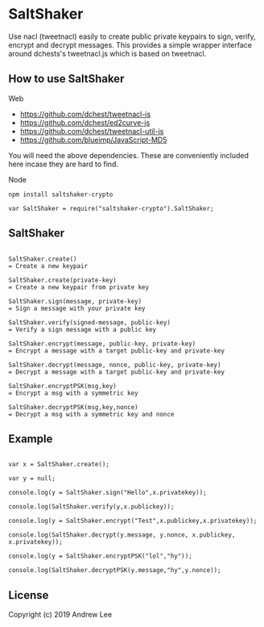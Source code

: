 # SaltShaker

Use nacl (tweetnacl) easily to create public private keypairs to sign, verify, encrypt and decrypt messages.  This provides
a simple wrapper interface around dchests's tweetnacl.js which is based on tweetnacl.

## How to use SaltShaker
Web
- https://github.com/dchest/tweetnacl-js
- https://github.com/dchest/ed2curve-js
- https://github.com/dchest/tweetnacl-util-js
- https://github.com/blueimp/JavaScript-MD5

You will need the above dependencies.  These are conveniently included here incase they are hard to find.

Node
```
npm install saltshaker-crypto

var SaltShaker = require("saltshaker-crypto").SaltShaker;
```


## SaltShaker

```

SaltShaker.create()
= Create a new keypair

SaltShaker.create(private-key)
= Create a new keypair from private key

SaltShaker.sign(message, private-key)
= Sign a message with your private key

SaltShaker.verify(signed-message, public-key)
= Verify a sign message with a public key

SaltShaker.encrypt(message, public-key, private-key)
= Encrypt a message with a target public-key and private-key

SaltShaker.decrypt(message, nonce, public-key, private-key)
= Decrypt a message with a target public-key and private-key

SaltShaker.encryptPSK(msg,key)
= Encrypt a msg with a symmetric key

SaltShaker.decryptPSK(msg,key,nonce)
= Decrypt a msg with a symmetric key and nonce

```

## Example

```

var x = SaltShaker.create();

var y = null;

console.log(y = SaltShaker.sign("Hello",x.privatekey));

console.log(SaltShaker.verify(y,x.publickey));

console.log(y = SaltShaker.encrypt("Test",x.publickey,x.privatekey));

console.log(SaltShaker.decrypt(y.message, y.nonce, x.publickey, x.privatekey));

console.log(y = SaltShaker.encryptPSK("lol","hy"));

console.log(SaltShaker.decryptPSK(y.message,"hy",y.nonce));

```

## License

Copyright (c) 2019 Andrew Lee
